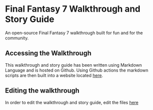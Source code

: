 # Final Fantasy 7 Walkthrough and Story Guide
An open-source Final Fantasy 7 walkthrough built for fun and for the community.

## Accessing the Walkthrough
This walkthrough and story guide has been written using Markdown Language and is hosted on Github. Using Github actions the markdown scripts are then built into a website located [here](http://cavediverchris.github.io/Final-Fantasy-7-Walkthrough).

## Editing the walkthrough
In order to edit the walkthrough and story guide, edit the files [here](https://github.com/cavediverchris/Final-Fantasy-7-Walkthrough/tree/main/docs)
